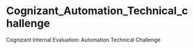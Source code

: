 # Cognizant_Automation_Technical_challenge
Cognizant Internal Evaluation: Automation Technical Challenge 
